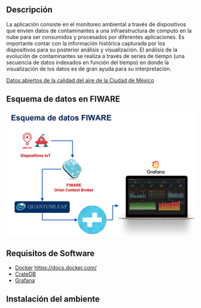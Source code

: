 
## Descripción
La aplicación consiste en el monitoreo ambiental a través de dispositivos que envíen datos de contaminantes a una infraestructura de cómputo en la nube para ser consumidos y procesados por diferentes aplicaciones.
Es importante contar con la información histórica capturada por los dispositivos para su posterior análisis y visualización.
El análisis de la evolución de contaminantes se realiza a través de series de tiempo (una secuencia de datos indexados en función del tiempo) en donde la visualización de los datos es de gran ayuda para su interpretación.


[Datos abiertos de la calidad del aire de la Ciudad de México](./datosabiertos//airecdmx.md)

## Esquema de datos en FIWARE
![Esquema de datos en FIWARE](./images//esquemadatos.png)

## Requisitos de Software 
- [Docker](./herramientas//docker.md) https://docs.docker.com/
- [CrateDB](./herramientas//cratedb.md)
- [Grafana](./herramientas//grafana.md)

## Instalación del ambiente

